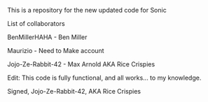 This is a repository for the new updated code for Sonic

List of collaborators

BenMillerHAHA - Ben Miller

Maurizio - Need to Make account

Jojo-Ze-Rabbit-42 - Max Arnold AKA Rice Crispies

Edit: This code is fully functional, and all works... to my knowledge.

Signed, Jojo-Ze-Rabbit-42, AKA Rice Crispies
